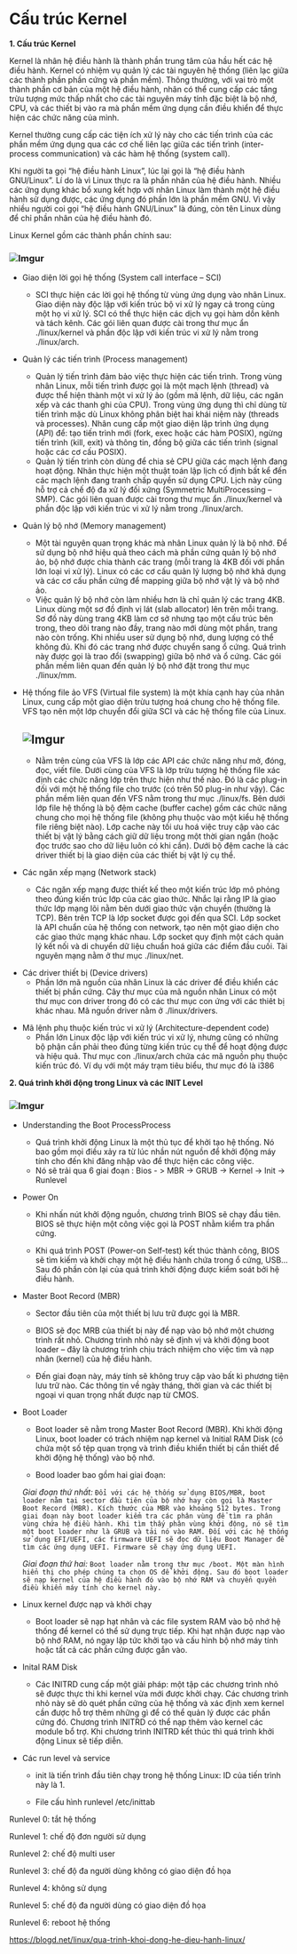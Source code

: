 # Cấu trúc Kernel
**1. Cấu trúc Kernel**

Kernel là nhân hệ điều hành là thành phần trung tâm của hầu hết các hệ điều hành.
Kernel có nhiệm vụ quản lý các tài nguyên hệ thống (liên lạc giữa các thành phần phần cứng và phần mềm).
Thông thường, với vai trò một thành phần cơ bản của một hệ điều hành, nhân có thể cung cấp các tầng trừu tượng mức thấp nhất cho các tài nguyên máy tính đặc biệt là bộ nhớ, CPU, và các thiết bị vào ra mà phần mềm ứng dụng cần điều khiển để thực hiện các chức năng của mình.

Kernel thường cung cấp các tiện ích xử lý này cho các tiến trình của các phần mềm ứng dụng qua các cơ chế liên lạc giữa các tiến trình (inter-process communication) và các hàm hệ thống (system call).

Khi người ta gọi “hệ điều hành Linux”, lúc lại gọi là “hệ điều hành GNU/Linux”. Lí do là vì Linux thực ra là phần nhân của hệ điều hành. Nhiều các ứng dụng khác bổ xung kết hợp với nhân Linux làm thành một hệ điều hành sử dụng được, các ứng dụng đó phần lớn là phần mềm GNU. Vì vậy nhiều người coi gọi “hệ điều hành GNU/Linux” là đúng, còn tên Linux dùng để chỉ phần nhân của hệ điều hành đó.

Linux Kernel gồm các thành phần chính sau: 
### ![Imgur](https://i.imgur.com/wl1UkRM.png)
* Giao diện lời gọi hệ thống (System call interface – SCI) 
  * SCI thực hiện các lời gọi hệ thống từ vùng ứng dụng vào nhân Linux. Giao diện này độc lập với kiến trúc bộ vi xử lý ngay cả trong cùng một họ vi xử lý. SCI có thể thực hiện các dịch vụ gọi hàm dồn kênh và tách kênh. Các gói liên quan được cài trong thư mục ẩn ./linux/kernel và phần độc lập với kiến trúc vi xử lý nằm trong ./linux/arch.
* Quản lý các tiến trình (Process management) 
  * Quản lý tiến trình đảm bảo việc thực hiện các tiến trình. Trong vùng nhân Linux, mỗi tiến trình được gọi là một mạch lệnh (thread) và được thể hiện thành một vi xử lý ảo (gồm mã lệnh, dữ liệu, các ngăn xếp và các thanh ghi của CPU). Trong vùng ứng dụng thì chỉ dùng từ tiến trình mặc dù Linux không phân biệt hai khái niệm này (threads và processes). Nhân cung cấp một giao diện lập trình ứng dụng (API) để: tạo tiến trình mới (fork, exec hoặc các hàm POSIX), ngừng tiến trình (kill, exit) và thông tin, đồng bộ giữa các tiến trình (signal hoặc các cơ cấu POSIX). 
  - Quản lý tiến trình còn dùng để chia sẻ CPU giữa các mạch lệnh đang hoạt động. Nhân thực hiện một thuật toán lập lịch cố định bất kể đến các mạch lệnh đang tranh chấp quyền sử dụng CPU. Lịch này cũng hỗ trợ cả chế độ đa xử lý đối xứng (Symmetric MultiProcessing – SMP). Các gói liên quan được cài trong thư mục ẩn ./linux/kernel và phần độc lập với kiến trúc vi xử lý nằm trong ./linux/arch. 
* Quản lý bộ nhớ (Memory management) 
  * Một tài nguyên quan trọng khác mà nhân Linux quản lý là bộ nhớ. Để sử dụng bộ nhớ hiệu quả theo cách mà phần cứng quản lý bộ nhớ ảo, bộ nhớ được chia thành các trang (mỗi trang là 4KB đối với phần lớn loại vi xử lý). Linux có các cơ cấu quản lý lượng bộ nhớ khả dụng và các cơ cấu phần cứng để mapping giữa bộ nhớ vật lý và bộ nhớ ảo. 
  - Việc quản lý bộ nhớ còn làm nhiều hơn là chỉ quản lý các trang 4KB. Linux dùng một sơ đồ định vị lát (slab allocator) lên trên mỗi trang. Sơ đồ này dùng trang 4KB làm cơ sở nhưng tạo một cấu trúc bên trong, theo dõi trang nào đầy, trang nào mới dùng một phần, trang nào còn trống. Khi nhiều user sử dụng bộ nhớ, dung lượng có thể không đủ. Khi đó các trang nhớ được chuyển sang ổ cứng. Quá trình này được gọi là trao đổi (swapping) giữa bộ nhớ và ổ cứng. Các gói phần mềm liên quan đến quản lý bộ nhớ đặt trong thư mục ./linux/mm.

* Hệ thống file ảo VFS (Virtual file system) là một khía cạnh hay của nhân Linux, cung cấp một giao diện trừu tượng hoá chung cho hệ thống file. VFS tạo nên một lớp chuyển đổi giữa SCI và các hệ thống file của Linux. 
  ## ![Imgur](https://i.imgur.com/6IalWpk.png)
  * Nằm trên cùng của VFS là lớp các API các chức năng như mở, đóng, đọc, viết file. Dưới cùng của VFS là lớp trừu tượng hệ thống file xác định các chức năng lớp trên thực hiện như thế nào. Đó là các plug-in đối với một hệ thống file cho trước (có trên 50 plug-in như vậy). Các phần mềm liên quan đến VFS nằm trong thư mục ./linux/fs. Bên dưới lớp file hệ thống là bộ đệm cache (buffer cache) gồm các chức năng chung cho mọi hệ thống file (không phụ thuộc vào một kiểu hệ thống file riêng biệt nào). Lớp cache này tối ưu hoá việc truy cập vào các thiết bị vật lý bằng cách giữ dữ liệu trong một thời gian ngắn (hoặc đọc trước sao cho dữ liệu luôn có khi cần). Dưới bộ đệm cache là các driver thiết bị là giao diện của các thiết bị vật lý cụ thể. 
* Các ngăn xếp mạng (Network stack) 
  * Các ngăn xếp mạng được thiết kế theo một kiến trúc lớp mô phỏng theo đúng kiến trúc lớp của các giao thức. Nhắc lại rằng IP là giao thức lớp mạng lõi nằm bên dưới giao thức vận chuyển (thường là TCP). Bên trên TCP là lớp socket được gọi đến qua SCI. Lớp socket là API chuẩn của hệ thống con network, tạo nên một giao diện cho các giao thức mạng khác nhau. Lớp socket quy định một cách quản lý kết nối và di chuyển dữ liệu chuẩn hoá giữa các điểm đầu cuối. Tài nguyên mạng nằm ở thư mục ./linux/net. 
- Các driver thiết bị (Device drivers) 
  - Phần lớn mã nguồn của nhân Linux là các driver để điều khiển các thiết bị phần cứng. Cây thư mục của mã nguồn nhân Linux có một thư mục con driver trong đó có các thư mục con ứng với các thiêt bị khác nhau. Mã nguồn driver nằm ở ./linux/drivers. 
* Mã lệnh phụ thuộc kiến trúc vi xử lý (Architecture-dependent code) 
  * Phần lớn Linux độc lập với kiến trúc vi xử lý, nhưng cũng có những bộ phận cần phải theo đúng từng kiến trúc cụ thể để hoạt động được và hiệu quả. Thư mục con ./linux/arch chứa các mã nguồn phụ thuộc kiến trúc đó. Ví dụ với một máy trạm tiêu biểu, thư mục đó là i386 

**2. Quá trình khởi động trong Linux và các INIT Level** 

### ![Imgur](https://i.imgur.com/0ty0F8X.png)
* Understanding the Boot ProcessProcess

  - Quá trình khởi động Linux là một thủ tục để khởi tạo hệ thống. Nó bao gồm mọi điều xảy ra từ lúc nhần nút nguồn để khởi động máy tính cho đến khi đăng nhập vào để thực hiện các công việc.
  -  Nó sẽ trải qua 6 giai đoạn : Bios - > MBR -> GRUB -> Kernel -> Init -> Runlevel

* Power On
  - Khi nhấn nút khởi động nguồn, chương trình BIOS sẽ chạy đầu tiên. BIOS sẽ thực hiện một công việc gọi là POST nhằm kiểm tra phần cứng.

  - Khi quá trình POST (Power-on Self-test) kết thúc thành công, BIOS sẽ tìm kiếm và khởi chạy một hệ điều hành chứa trong ổ cứng, USB… Sau đó phần còn lại của quá trình khởi động được kiểm soát bởi hệ điều hành.

* Master Boot Record (MBR)
  - Sector đầu tiên của một thiết bị lưu trữ được gọi là MBR.

  - BIOS sẽ đọc MRB của thiết bị này để nạp vào bộ nhớ một chương trình rất nhỏ. Chương trình nhỏ này sẽ định vị và khởi động boot loader – đây là chương trình chịu trách nhiệm cho việc tìm và nạp nhân (kernel) của hệ điều hành.

  - Đến giai đoạn này, máy tính sẽ không truy cập vào bất kì phương tiện lưu trữ nào. Các thông tin về ngày tháng, thời gian và các thiết bị  ngoại vi quan trọng nhất được nạp từ CMOS.

* Boot Loader
  - Boot loader sẽ nằm trong Master Boot Record (MBR). Khi khởi động Linux, boot loader có trách nhiệm nạp kernel và Initial RAM Disk (có chứa một số tệp quan trọng và trình điều khiển thiết bị cần thiết để khởi động hệ thống) vào bộ nhớ.

  - Bood loader bao gồm hai giai đoạn:

  *Giai đoạn thứ nhất:*
`Đổi với các hệ thống sử dụng BIOS/MBR, boot loader nằm tại sector đầu tiên của bộ nhớ hay còn gọi là Master Boot Record (MBR). Kích thước của MBR vào khoảng 512 bytes. Trong giai đoạn này boot loader kiểm tra các phân vùng để tìm ra phân vùng chứa hệ điều hành. Khi tìm thấy phân vùng khởi động, nó sẽ tìm một boot loader như là GRUB và tải nó vào RAM.
Đối với các hệ thống sử dụng EFI/UEFI, các firmware UEFI sẽ đọc dữ liệu Boot Manager để tìm các ứng dụng UEFI. Firmware sẽ chạy ứng dụng UEFI.`


  *Giai đoạn thứ hai:*
`Boot loader nằm trong thư mục /boot. Một màn hình hiển thị cho phép chúng ta chọn OS để khởi động. Sau đó boot loader sẽ nạp kernel của hệ điều hành đó vào bộ nhớ RAM và chuyển quyền điều khiển máy tính cho kernel này.`

* Linux kernel được nạp và khởi chạy

  - Boot loader sẽ nạp hạt nhân và các file system RAM vào bộ nhớ hệ thống để kernel có thể sử dụng trực tiếp. Khi hạt nhận được nạp vào bộ nhớ RAM, nó ngay lập tức khởi tạo và cấu hình bộ nhớ máy tính hoặc tất cả các phần cứng được gắn vào.

* Inital RAM Disk

  - Các INITRD cung cấp một giải pháp: một tập các chương trình nhỏ sẽ được thực thi khi kernel vừa mới được khởi chạy. Các chương trình nhỏ này sẽ dò quét phần cứng của hệ thống và xác định xem kernel cần được hỗ trợ thêm những gì để có thể quản lý được các phần cứng đó. Chương trình INITRD có thể nạp thêm vào kernel các module bổ trợ. Khi chương trình INITRD kết thúc thì quá trình khởi động Linux sẽ tiếp diễn.

* Các run level và service

  - init là tiến trình đầu tiên chạy trong hệ thống Linux: ID của tiến trình này là 1.

  - File cấu hình runlevel /etc/inittab 

Runlevel 0: tắt hệ thống  

Runlevel 1: chế độ đơn người sử dụng 

Runlevel 2: chế độ multi user 

Runlevel 3: chế độ đa người dùng không có giao diện đồ họa 

Runlevel 4: không sử dụng

Runlevel 5: chế độ đa người dùng có giao diện đồ họa

Runlevel 6: reboot hệ thống 
 
  
   
   
https://blogd.net/linux/qua-trinh-khoi-dong-he-dieu-hanh-linux/
